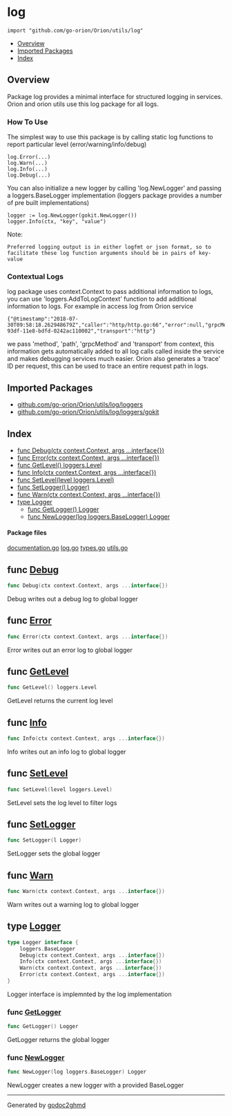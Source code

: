 # log
`import "github.com/go-orion/Orion/utils/log"`

* [Overview](#pkg-overview)
* [Imported Packages](#pkg-imports)
* [Index](#pkg-index)

## <a name="pkg-overview">Overview</a>
Package log provides a minimal interface for structured logging in services.
Orion and orion utils use this log package for all logs.

### How To Use
The simplest way to use this package is by calling static log functions to report particular level (error/warning/info/debug)

	log.Error(...)
	log.Warn(...)
	log.Info(...)
	log.Debug(...)

You can also initialize a new logger by calling 'log.NewLogger' and passing a loggers.BaseLogger implementation (loggers package provides a number of pre built implementations)

	logger := log.NewLogger(gokit.NewLogger())
	logger.Info(ctx, "key", "value")

Note:

	Preferred logging output is in either logfmt or json format, so to facilitate these log function arguments should be in pairs of key-value

### Contextual Logs
log package uses context.Context to pass additional information to logs, you can use 'loggers.AddToLogContext' function to add additional information to logs. For example in access log from Orion service

	{"@timestamp":"2018-07-30T09:58:18.262948679Z","caller":"http/http.go:66","error":null,"grpcMethod":"/AuthSvc.AuthService/Authenticate","level":"info","method":"POST","path":"/2.0/authenticate/","took":"1.356812ms","trace":"15592e1b-93df-11e8-bdfd-0242ac110002","transport":"http"}

we pass 'method', 'path', 'grpcMethod' and 'transport' from context, this information gets automatically added to all log calls called inside the service and makes debugging services much easier.
Orion also generates a 'trace' ID per request, this can be used to trace an entire request path in logs.

## <a name="pkg-imports">Imported Packages</a>

- [github.com/go-orion/Orion/utils/log/loggers](./loggers)
- [github.com/go-orion/Orion/utils/log/loggers/gokit](./loggers/gokit)

## <a name="pkg-index">Index</a>
* [func Debug(ctx context.Context, args ...interface{})](#Debug)
* [func Error(ctx context.Context, args ...interface{})](#Error)
* [func GetLevel() loggers.Level](#GetLevel)
* [func Info(ctx context.Context, args ...interface{})](#Info)
* [func SetLevel(level loggers.Level)](#SetLevel)
* [func SetLogger(l Logger)](#SetLogger)
* [func Warn(ctx context.Context, args ...interface{})](#Warn)
* [type Logger](#Logger)
  * [func GetLogger() Logger](#GetLogger)
  * [func NewLogger(log loggers.BaseLogger) Logger](#NewLogger)

#### <a name="pkg-files">Package files</a>
[documentation.go](./documentation.go) [log.go](./log.go) [types.go](./types.go) [utils.go](./utils.go) 

## <a name="Debug">func</a> [Debug](./utils.go#L20)
``` go
func Debug(ctx context.Context, args ...interface{})
```
Debug writes out a debug log to global logger

## <a name="Error">func</a> [Error](./utils.go#L35)
``` go
func Error(ctx context.Context, args ...interface{})
```
Error writes out an error log to global logger

## <a name="GetLevel">func</a> [GetLevel](./utils.go#L15)
``` go
func GetLevel() loggers.Level
```
GetLevel returns the current log level

## <a name="Info">func</a> [Info](./utils.go#L25)
``` go
func Info(ctx context.Context, args ...interface{})
```
Info writes out an info log to global logger

## <a name="SetLevel">func</a> [SetLevel](./utils.go#L10)
``` go
func SetLevel(level loggers.Level)
```
SetLevel sets the log level to filter logs

## <a name="SetLogger">func</a> [SetLogger](./log.go#L72)
``` go
func SetLogger(l Logger)
```
SetLogger sets the global logger

## <a name="Warn">func</a> [Warn](./utils.go#L30)
``` go
func Warn(ctx context.Context, args ...interface{})
```
Warn writes out a warning log to global logger

## <a name="Logger">type</a> [Logger](./types.go#L10-L16)
``` go
type Logger interface {
    loggers.BaseLogger
    Debug(ctx context.Context, args ...interface{})
    Info(ctx context.Context, args ...interface{})
    Warn(ctx context.Context, args ...interface{})
    Error(ctx context.Context, args ...interface{})
}
```
Logger interface is implemnted by the log implementation

### <a name="GetLogger">func</a> [GetLogger](./log.go#L62)
``` go
func GetLogger() Logger
```
GetLogger returns the global logger

### <a name="NewLogger">func</a> [NewLogger](./log.go#L55)
``` go
func NewLogger(log loggers.BaseLogger) Logger
```
NewLogger creates a new logger with a provided BaseLogger

- - -
Generated by [godoc2ghmd](https://github.com/GandalfUK/godoc2ghmd)